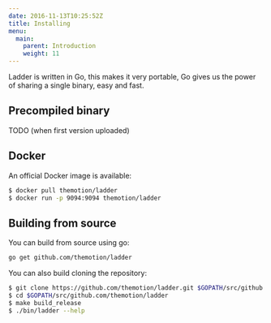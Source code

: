 ```yaml
---
date: 2016-11-13T10:25:52Z
title: Installing
menu:
  main:
    parent: Introduction
    weight: 11
---
```


Ladder is written in Go, this makes it very portable, Go gives us the power
of sharing a single binary, easy and fast.


## Precompiled binary

TODO (when first version uploaded)

## Docker

An official Docker image is available:

```bash
$ docker pull themotion/ladder
$ docker run -p 9094:9094 themotion/ladder
```

## Building from source

You can build from source using go:

```bash
go get github.com/themotion/ladder
```

You can also build cloning the repository:

```bash
$ git clone https://github.com/themotion/ladder.git $GOPATH/src/github.com/themotion/ladder
$ cd $GOPATH/src/github.com/themotion/ladder
$ make build_release
$ ./bin/ladder --help
```
